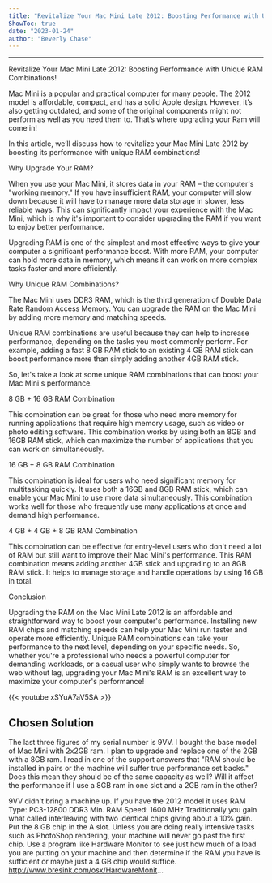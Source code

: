 ```yaml
---
title: "Revitalize Your Mac Mini Late 2012: Boosting Performance with Unique Ram Combinations!"
ShowToc: true 
date: "2023-01-24"
author: "Beverly Chase"
---
```

*****
Revitalize Your Mac Mini Late 2012: Boosting Performance with Unique RAM Combinations!

Mac Mini is a popular and practical computer for many people. The 2012 model is affordable, compact, and has a solid Apple design. However, it’s also getting outdated, and some of the original components might not perform as well as you need them to. That’s where upgrading your Ram will come in! 

In this article, we’ll discuss how to revitalize your Mac Mini Late 2012 by boosting its performance with unique RAM combinations!

Why Upgrade Your RAM?

When you use your Mac Mini, it stores data in your RAM – the computer's "working memory." If you have insufficient RAM, your computer will slow down because it will have to manage more data storage in slower, less reliable ways. This can significantly impact your experience with the Mac Mini, which is why it's important to consider upgrading the RAM if you want to enjoy better performance.

Upgrading RAM is one of the simplest and most effective ways to give your computer a significant performance boost. With more RAM, your computer can hold more data in memory, which means it can work on more complex tasks faster and more efficiently.

Why Unique RAM Combinations?

The Mac Mini uses DDR3 RAM, which is the third generation of Double Data Rate Random Access Memory. You can upgrade the RAM on the Mac Mini by adding more memory and matching speeds.

Unique RAM combinations are useful because they can help to increase performance, depending on the tasks you most commonly perform. For example, adding a fast 8 GB RAM stick to an existing 4 GB RAM stick can boost performance more than simply adding another 4GB RAM stick.

So, let's take a look at some unique RAM combinations that can boost your Mac Mini's performance.

8 GB + 16 GB RAM Combination

This combination can be great for those who need more memory for running applications that require high memory usage, such as video or photo editing software. This combination works by using both an 8GB and 16GB RAM stick, which can maximize the number of applications that you can work on simultaneously.

16 GB + 8 GB RAM Combination

This combination is ideal for users who need significant memory for multitasking quickly. It uses both a 16GB and 8GB RAM stick, which can enable your Mac Mini to use more data simultaneously. This combination works well for those who frequently use many applications at once and demand high performance.

4 GB + 4 GB + 8 GB RAM Combination

This combination can be effective for entry-level users who don't need a lot of RAM but still want to improve their Mac Mini's performance. This RAM combination means adding another 4GB stick and upgrading to an 8GB RAM stick. It helps to manage storage and handle operations by using 16 GB in total.

Conclusion

Upgrading the RAM on the Mac Mini Late 2012 is an affordable and straightforward way to boost your computer's performance. Installing new RAM chips and matching speeds can help your Mac Mini run faster and operate more efficiently. Unique RAM combinations can take your performance to the next level, depending on your specific needs. So, whether you're a professional who needs a powerful computer for demanding workloads, or a casual user who simply wants to browse the web without lag, upgrading your Mac Mini's RAM is an excellent way to maximize your computer's performance!

{{< youtube xSYuA7aV5SA >}} 



## Chosen Solution
 The last three figures of my serial number is 9VV. I bought the base model of Mac Mini with 2x2GB ram. I plan to upgrade and replace one of the 2GB with a 8GB ram.  I read in one of the support answers that "RAM should be installed in pairs or the machine will suffer true performance set backs." Does this mean they should be of the same capacity as well? Will it affect the performance if I use a 8GB ram in one slot and a 2GB ram in the other?

 9VV didn't bring a machine up.  If you have the 2012 model it uses RAM Type: PC3-12800 DDR3    Min. RAM Speed: 1600 MHz
Traditionally you gain what called interleaving with two identical chips giving about a 10% gain.  Put the 8 GB chip in the A slot.  Unless you are doing really intensive tasks such as PhotoShop rendering, your machine will never go past the first chip.  Use a program like Hardware Monitor to see just how much of a load you are putting on your machine and then determine if the RAM you have is sufficient or maybe just a 4 GB chip would suffice.
http://www.bresink.com/osx/HardwareMonit...




